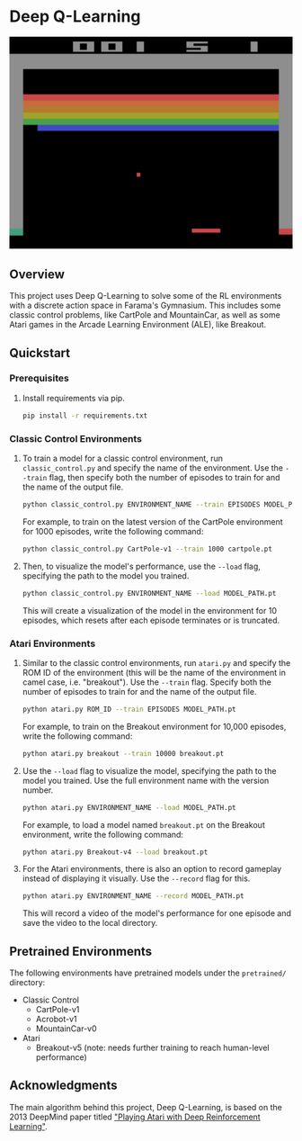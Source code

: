 # Deep Q-Learning

![A screenshot of the model playing Breakout](./img/breakout.png)

## Overview
This project uses Deep Q-Learning to solve some of the RL environments with a discrete action space in Farama's Gymnasium. This includes some classic control problems, like CartPole and MountainCar, as well as some Atari games in the Arcade Learning Environment (ALE), like Breakout.

## Quickstart
### Prerequisites
1. Install requirements via pip.
    ```bash
    pip install -r requirements.txt
    ```

### Classic Control Environments

1. To train a model for a classic control environment, run ```classic_control.py``` and specify the name of the environment. Use the ```--train``` flag, then specify both the number of episodes to train for and the name of the output file.

    ```bash
    python classic_control.py ENVIRONMENT_NAME --train EPISODES MODEL_PATH.pt
    ```

    For example, to train on the latest version of the CartPole environment for 1000 episodes, write the following command:

    ```bash
    python classic_control.py CartPole-v1 --train 1000 cartpole.pt
    ```

2. Then, to visualize the model's performance, use the ```--load``` flag, specifying the path to the model you trained.

    ```bash
    python classic_control.py ENVIRONMENT_NAME --load MODEL_PATH.pt
    ```

    This will create a visualization of the model in the environment for 10 episodes, which resets after each episode terminates or is truncated.

### Atari Environments

1. Similar to the classic control environments, run ```atari.py``` and specify the ROM ID of the environment (this will be the name of the environment in camel case, i.e. "breakout"). Use the ```--train``` flag. Specify both the number of episodes to train for and the name of the output file.

    ```bash
    python atari.py ROM_ID --train EPISODES MODEL_PATH.pt
    ```

    For example, to train on the Breakout environment for 10,000 episodes, write the following command:

    ```bash
    python atari.py breakout --train 10000 breakout.pt
    ```

2. Use the ```--load``` flag to visualize the model, specifying the path to the model you trained. Use the full environment name with the version number.

    ```bash
    python atari.py ENVIRONMENT_NAME --load MODEL_PATH.pt
    ```

    For example, to load a model named `breakout.pt` on the Breakout environment, write the following command:

    ```bash
    python atari.py Breakout-v4 --load breakout.pt
    ```

3. For the Atari environments, there is also an option to record gameplay instead of displaying it visually. Use the `--record` flag for this.

    ```bash
    python atari.py ENVIRONMENT_NAME --record MODEL_PATH.pt
    ```

    This will record a video of the model's performance for one episode and save the video to the local directory.

## Pretrained Environments

The following environments have pretrained models under the `pretrained/` directory:
- Classic Control
    - CartPole-v1
    - Acrobot-v1
    - MountainCar-v0
- Atari
    - Breakout-v5 (note: needs further training to reach human-level performance)

## Acknowledgments

The main algorithm behind this project, Deep Q-Learning, is based on the 2013 DeepMind paper titled ["Playing Atari with Deep Reinforcement Learning"](https://arxiv.org/abs/1312.5602).